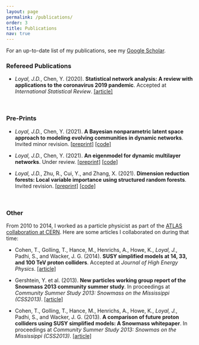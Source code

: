 ```yaml
---
layout: page
permalink: /publications/
order: 3
title: Publications
nav: true
---
```


For an up-to-date list of my publications, see my [Google Scholar](https://scholar.google.com/citations?user=QrQmuvIAAAAJ).

### Refereed Publications

* *Loyal, J.D.*, Chen, Y. (2020). **Statistical network analysis: A review with applications to the coronavirus 2019 pandemic**. Accepted at *International Statistical Review*.
[[article]](https://onlinelibrary.wiley.com/doi/full/10.1111/insr.12398)

<br>

### Pre-Prints

* *Loyal, J.D.*, Chen, Y. (2021). **A Bayesian nonparametric latent space approach to modeling evolving communities in dynamic networks**. Invited minor revision.
[[preprint]](https://arxiv.org/abs/2003.07404) [[code]](https://github.com/joshloyal/dynetlsm)

* *Loyal, J.D.*, Chen, Y. (2021). **An eigenmodel for dynamic multilayer networks**. Under review.
[[preprint]](https://arxiv.org/abs/2103.12831) [[code]](https://github.com/joshloyal/multidynet)

* *Loyal, J.D.*, Zhu, R., Cui, Y., and Zhang, X. (2021). **Dimension reduction forests: Local variable importance using structured random forests**. Invited revision.
[[preprint]](https://arxiv.org/abs/2103.13233) [[code]](https://github.com/joshloyal/drforest)


<br>

### Other

From 2010 to 2014, I worked as a particle physicist as part of the [ATLAS collaboration at CERN](https://atlas.cern/). Here are some articles I collaborated on during that time:

* Cohen, T., Golling, T., Hance, M., Henrichs, A., Howe, K., *Loyal, J.*, Padhi, S., and Wacker, J. G. (2014). **SUSY simplified models at 14, 33, and 100 TeV proton colliders**. Accepted at *Journal of High Energy Physics*.
[[article]](https://arxiv.org/abs/1311.6480v1)

* Gershtein, Y. et al. (2013). **New particles working group report of the Snowmass 2013 community summer study**. In proceedings at *Community Summer Study 2013: Snowmass on the Mississippi (CSS2013)*. [[article]](https://arxiv.org/abs/1311.0299v1)

* Cohen, T., Golling, T., Hance, M., Henrichs, A., Howe, K., *Loyal, J.*, Padhi, S., and Wacker, J. G. (2013). **A comparison of future proton colliders using SUSY simplified models: A Snowmass whitepaper**. In proceedings at *Community Summer Study 2013: Snowmas on the Mississippi (CSS2013)*. [[article]](https://arxiv.org/abs/1310.0077)
